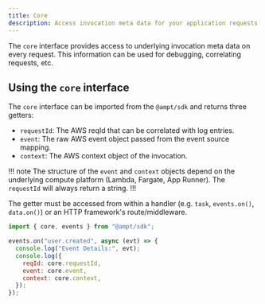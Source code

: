 ```yaml
---
title: Core
description: Access invocation meta data for your application requests.
---
```


The `core` interface provides access to underlying invocation meta data on every request. This information can be used for debugging, correlating requests, etc.

## Using the `core` interface

The `core` interface can be imported from the `@ampt/sdk` and returns three getters:

- `requestId`: The AWS reqId that can be correlated with log entries.
- `event`: The raw AWS event object passed from the event source mapping.
- `context`: The AWS context object of the invocation.

!!! note
The structure of the `event` and `context` objects depend on the underlying compute platform (Lambda, Fargate, App Runner). The `requestId` will always return a string.
!!!

The getter must be accessed from within a handler (e.g. `task`, `events.on()`, `data.on()`) or an HTTP framework's route/middleware.

```javascript title=Accessing core meta data, copy=false
import { core, events } from "@ampt/sdk";

events.on("user.created", async (evt) => {
  console.log("Event Details:", evt);
  console.log({
    reqId: core.requestId,
    event: core.event,
    context: core.context,
  });
});
```
